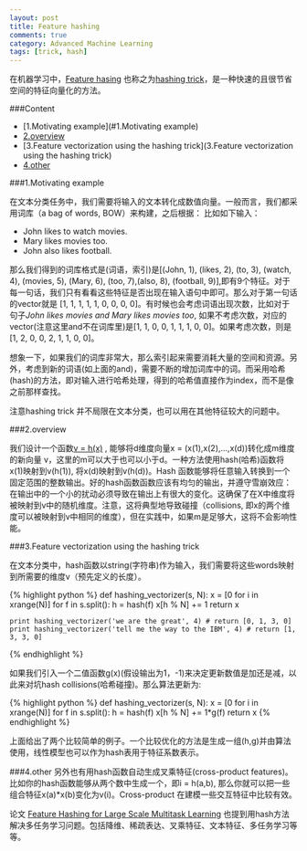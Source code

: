 ```yaml
---
layout: post
title: Feature hashing
comments: true
category: Advanced Machine Learning
tags: [trick, hash]
---
```


在机器学习中，[Feature hasing](https://en.wikipedia.org/wiki/Feature_hashing) 也称之为[hashing trick](http://alex.smola.org/papers/2009/Weinbergeretal09.pdf)，是一种快速的且很节省空间的特征向量化的方法。

###Content
- [1.Motivating example](#1.Motivating example)
- [2.overview](#2.overview)
- [3.Feature vectorization using the hashing trick](3.Feature vectorization using the hashing trick)
- [4.other](#4.other)


<a name="1.Motivating example"/>

###1.Motivating example

在文本分类任务中，我们需要将输入的文本转化成数值向量。一般而言，我们都采用词库（a bag of words, BOW）来构建，之后根据：
比如如下输入：

- John likes to watch movies.
- Mary likes movies too.
- John also likes football.

那么我们得到的词库格式是(词语，索引)是[(John, 1), (likes, 2), (to, 3), (watch, 4), (movies, 5), (Mary, 6), (too, 7),(also, 8), (football, 9)],即有9个特征。对于每一句话，我们只有看看这些特征是否出现在输入语句中即可。那么对于第一句话的vector就是 [1, 1, 1, 1, 1, 0, 0, 0, 0]。有时候也会考虑词语出现次数，比如对于句子*John likes movies and Mary likes movies too*, 如果不考虑次数，对应的vector(注意这里and不在词库里)是[1, 1, 0, 0, 1, 1, 1, 0, 0]。如果考虑次数，则是[1, 2, 0, 0, 2, 1, 1, 0, 0]。

想象一下，如果我们的词库非常大，那么索引起来需要消耗大量的空间和资源。另外，考虑到新的词语(如上面的and)，需要不断的增加词库中的词。而采用哈希(hash)的方法，即对输入进行哈希处理，得到的哈希值直接作为index，而不是像之前那样查找。

注意hashing trick 并不局限在文本分类，也可以用在其他特征较大的问题中。

<a name="2.overview"/>

###2.overview

我们设计一个函数[v = h(x)](http://metaoptimize.com/qa/questions/6943/what-is-the-hashing-trick) , 能够将d维度向量x = (x(1),x(2),...,x(d))转化成m维度的新向量 v，这里的m可以大于也可以小于d。一种方法使用hash(哈希)函数将x(1)映射到v(h(1)), 将x(d)映射到v(h(d))。Hash 函数能够将任意输入转换到一个固定范围的整数输出。好的hash函数函数应该有均匀的输出，并遵守雪崩效应：在输出中的一个小的扰动必须导致在输出上有很大的变化。这确保了在X中维度将被映射到v中的随机维度。注意，这将典型地导致碰撞（collisions, 即x的两个维度可以被映射到v中相同的维度），但在实践中，如果m是足够大，这将不会影响性能。

<a name="3.Feature vectorization using the hashing trick"/>

###3.Feature vectorization using the hashing trick

在文本分类中，hash函数以string(字符串)作为输入，我们需要将这些words映射到所需要的维度v（预先定义的长度）。

{% highlight python %}
    def hashing_vectorizer(s, N):
        x = [0 for i in xrange(N)]
        for f in s.split():
             h = hash(f)
             x[h % N] += 1
        return x

    print hashing_vectorizer('we are the great', 4) # return [0, 1, 3, 0]
    print hashing_vectorizer('tell me the way to the IBM', 4) # return [1, 3, 3, 0]
{% endhighlight %}

如果我们引入一个二值函数g(x)(假设输出为1，-1)来决定更新数值是加还是减，以此来对坑hash collisions(哈希碰撞)。那么算法更新为:

{% highlight python %}
    def hashing_vectorizer(s, N):
        x = [0 for i in xrange(N)]
        for f in s.split():
            h = hash(f)
            x[h % N] += 1*g(f)
        return x
{% endhighlight %}

上面给出了两个比较简单的例子。一个比较优化的方法是生成一组(h,g)并由算法使用，线性模型也可以作为hash表用于特征系数表示。

<a name="4.other"/>

###4.other
另外也有用hash函数自动生成叉乘特征(cross-product features)。比如你的hash函数能够从两个数中生成一个，即i = h(a,b), 那么你就可以把一些组合特征x(a)*x(b)变化为v(i)。Cross-product 在建模一些交互特征中比较有效。

论文 [Feature Hashing for Large Scale Multitask Learning](http://alex.smola.org/papers/2009/Weinbergeretal09.pdf) 也提到用hash方法解决多任务学习问题。包括降维、稀疏表达、叉乘特征、文本特征、多任务学习等等。